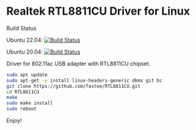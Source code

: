# Realtek RTL8811CU Driver for Linux

Build Status

Ubuntu 22.04: [![Build Status](https://github.com/fastoe/RTL8811CU/actions/workflows/rtl8811cu.yml/badge.svg)](https://github.com/fastoe/RTL8811CU/actions)

Ubuntu 20.04: [![Build Status](https://github.com/fastoe/RTL8811CU/actions/workflows/rtl8811cu.yml/badge.svg)](https://github.com/fastoe/RTL8811CU/actions)

Driver for 802.11ac USB adapter with RTL8811CU chipset.

```bash
sudo apt update
sudo apt-get -y install linux-headers-generic dkms git bc
git clone https://github.com/fastoe/RTL8811CU.git
cd RTL8811CU
make
sudo make install
sudo reboot
```

Enjoy!
